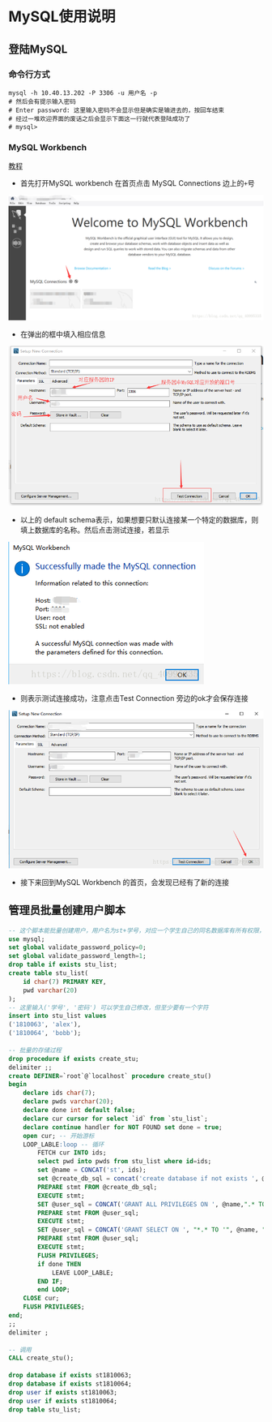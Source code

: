 # MySQL使用说明

## 登陆MySQL
### 命令行方式
```shell
mysql -h 10.40.13.202 -P 3306 -u 用户名 -p
# 然后会有提示输入密码
# Enter password: 这里输入密码不会显示但是确实是输进去的，按回车结束
# 经过一堆欢迎界面的废话之后会显示下面这一行就代表登陆成功了
# mysql>
```
### MySQL Workbench
[教程](https://blog.csdn.net/qq_40995335/article/details/80973466)

+ 首先打开MySQL workbench 在首页点击 MySQL Connections 边上的`+`号  

![](assets/img/mysql1.png)

+ 在弹出的框中填入相应信息  

![](assets/img/mysql2.png)

+ 以上的  default schema表示，如果想要只默认连接某一个特定的数据库，则填上数据库的名称。然后点击测试连接，若显示  

![](assets/img/mysql3.png)

+ 则表示测试连接成功，注意点击Test Connection 旁边的ok才会保存连接  

![](assets/img/mysql4.png)

+ 接下来回到MySQL Workbench 的首页，会发现已经有了新的连接  

## 管理员批量创建用户脚本
```SQL
-- 这个脚本能批量创建用户，用户名为st+学号，对应一个学生自己的同名数据库有所有权限，对于其他数据库有只读权限
use mysql;
set global validate_password_policy=0;
set global validate_password_length=1;
drop table if exists stu_list;
create table stu_list(
	id char(7) PRIMARY KEY,
    pwd varchar(20)
);
-- 这里输入('学号', '密码') 可以学生自己修改，但至少要有一个字符
insert into stu_list values
('1810063', 'alex'),
('1810064', 'bobb');

-- 批量的存储过程
drop procedure if exists create_stu;
delimiter ;;
create DEFINER=`root`@`localhost` procedure create_stu()
begin
    declare ids char(7);
    declare pwds varchar(20);
	declare done int default false;
    declare cur cursor for select `id` from `stu_list`;
	declare continue handler for NOT FOUND set done = true;
	open cur; -- 开始游标
	LOOP_LABLE:loop -- 循环
		FETCH cur INTO ids;
		select pwd into pwds from stu_list where id=ids;
        set @name = CONCAT('st', ids);
        set @create_db_sql = concat('create database if not exists ', @name, ';');
		PREPARE stmt FROM @create_db_sql;
		EXECUTE stmt;
        SET @user_sql = CONCAT('GRANT ALL PRIVILEGES ON ', @name,".* TO '", @name, "'@'%' IDENTIFIED BY '", pwds, "';");  
        PREPARE stmt FROM @user_sql;
        EXECUTE stmt;
        SET @user_sql = CONCAT('GRANT SELECT ON ', "*.* TO '", @name, "'@'%';");
		PREPARE stmt FROM @user_sql;
        EXECUTE stmt;
        FLUSH PRIVILEGES;
		if done THEN
			LEAVE LOOP_LABLE;
		END IF;
		end LOOP;
	CLOSE cur;
	FLUSH PRIVILEGES;
end; 
;;
delimiter ;

-- 调用
CALL create_stu();

drop database if exists st1810063;
drop database if exists st1810064;
drop user if exists st1810063;
drop user if exists st1810064;
drop table stu_list;
```